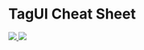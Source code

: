# TagUI Cheat Sheet

<a href="https://github.com/aisingapore/TagUI/releases/tag/v6.110.0" alt="For TagUI version v6.110">
        <img src="https://img.shields.io/badge/for%20TagUI%20version-v6.110-blue" />
</a>
<a href="https://github.com/chuamatt/tagui-cheatsheet/pulls">
        <img src="https://img.shields.io/badge/PRs-welcome-brightgreen.svg" />
</a>

